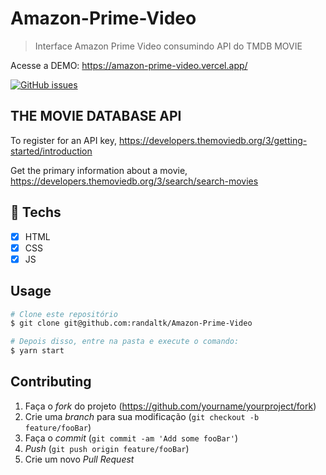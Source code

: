 # Amazon-Prime-Video
> Interface Amazon Prime Video consumindo API do TMDB MOVIE

 Acesse a DEMO: https://amazon-prime-video.vercel.app/

<a href="https://github.com/omariosouto/flappy-bird-devsoutinho/issues"><img alt="GitHub issues" src="https://img.shields.io/github/issues/omariosouto/flappy-bird-devsoutinho?label=Randal%20TK"></a>

## THE MOVIE DATABASE API

To register for an API key, 
https://developers.themoviedb.org/3/getting-started/introduction

Get the primary information about a movie,
https://developers.themoviedb.org/3/search/search-movies


## :hammer: Techs

- [x] HTML
- [x] CSS
- [x] JS

## Usage
```bash
# Clone este repositório
$ git clone git@github.com:randaltk/Amazon-Prime-Video

# Depois disso, entre na pasta e execute o comando:
$ yarn start
```

## Contributing

1. Faça o _fork_ do projeto (<https://github.com/yourname/yourproject/fork>)
2. Crie uma _branch_ para sua modificação (`git checkout -b feature/fooBar`)
3. Faça o _commit_ (`git commit -am 'Add some fooBar'`)
4. _Push_ (`git push origin feature/fooBar`)
5. Crie um novo _Pull Request_

[npm-image]: https://img.shields.io/npm/v/datadog-metrics.svg?style=flat-square
[npm-url]: https://npmjs.org/package/datadog-metrics
[npm-downloads]: https://img.shields.io/npm/dm/datadog-metrics.svg?style=flat-square
[travis-image]: https://img.shields.io/travis/dbader/node-datadog-metrics/master.svg?style=flat-square
[travis-url]: https://travis-ci.org/dbader/node-datadog-metrics
[wiki]: https://github.com/seunome/seuprojeto/wiki
[Randaltk]:https://img.shields.io/github/issues/omariosouto/flappy-bird-devsoutinho?label=Randal%20TK
